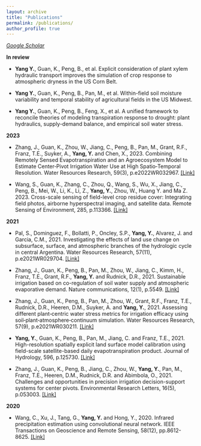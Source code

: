 ```yaml
---
layout: archive
title: "Publications"
permalink: /publications/
author_profile: true
---
```


*[Google Scholar](https://scholar.google.com/citations?user=PA1xQIMAAAAJ&hl=en)*

**In review**

- **Yang Y.**, Guan, K., Peng, B., et al. Explicit consideration of plant xylem hydraulic transport improves the simulation of crop response to atmospheric dryness in the US Corn Belt.

- **Yang Y.**, Guan, K., Peng, B., Pan, M., et al. Within-field soil moisture variability and temporal stability of agricultural fields in the US Midwest.

- **Yang Y.**, Guan, K., Peng, B., Feng, X., et al. A unified framework to reconcile theories of modeling transpiration response to drought: plant hydraulics, supply-demand balance, and empirical soil water stress.


**2023**

- Zhang, J., Guan, K., Zhou, W., Jiang, C., Peng, B., Pan, M., Grant, R.F., Franz, T.E., Suyker, A., **Yang, Y.** and Chen, X., 2023. Combining Remotely Sensed Evapotranspiration and an Agroecosystem Model to Estimate Center‐Pivot Irrigation Water Use at High Spatio‐Temporal Resolution. Water Resources Research, 59(3), p.e2022WR032967. [\[Link\]](https://agupubs.onlinelibrary.wiley.com/doi/full/10.1029/2022WR032967)

- Wang, S., Guan, K., Zhang, C., Zhou, Q., Wang, S., Wu, X., Jiang, C., Peng, B., Mei, W., Li, K., Li, Z., **Yang, Y.**, Zhou, W., Huang Y. and Ma Z. 2023. Cross-scale sensing of field-level crop residue cover: Integrating field photos, airborne hyperspectral imaging, and satellite data. Remote Sensing of Environment, 285, p.113366. [\[Link\]](https://www.sciencedirect.com/science/article/pii/S0034425722004722)


**2021**

- Pal, S., Dominguez, F., Bollatti, P., Oncley, S.P., **Yang, Y.**, Alvarez, J. and Garcia, C.M., 2021. Investigating the effects of land use change on subsurface, surface, and atmospheric branches of the hydrologic cycle in central Argentina. Water Resources Research, 57(11), p.e2021WR029704. [\[Link\]](https://agupubs.onlinelibrary.wiley.com/doi/full/10.1029/2021WR029704)

- Zhang, J., Guan, K., Peng, B., Pan, M., Zhou, W., Jiang, C., Kimm, H., Franz, T.E., Grant, R.F., **Yang, Y.** and Rudnick, D.R., 2021. Sustainable irrigation based on co-regulation of soil water supply and atmospheric evaporative demand. Nature communications, 12(1), p.5549. [\[Link\]](https://www.nature.com/articles/s41467-021-25254-7)

- Zhang, J., Guan, K., Peng, B., Pan, M., Zhou, W., Grant, R.F., Franz, T.E., Rudnick, D.R., Heeren, D.M., Suyker, A. and **Yang, Y.**, 2021. Assessing different plant‐centric water stress metrics for irrigation efficacy using soil‐plant‐atmosphere‐continuum simulation. Water Resources Research, 57(9), p.e2021WR030211. [\[Link\]](https://agupubs.onlinelibrary.wiley.com/doi/full/10.1029/2021WR030211)

- **Yang, Y.**, Guan, K., Peng, B., Pan, M., Jiang, C. and Franz, T.E., 2021. High-resolution spatially explicit land surface model calibration using field-scale satellite-based daily evapotranspiration product. Journal of Hydrology, 596, p.125730. [\[Link\]](https://www.sciencedirect.com/science/article/pii/S0022169420311914)

- Zhang, J., Guan, K., Peng, B., Jiang, C., Zhou, W., **Yang, Y.**, Pan, M., Franz, T.E., Heeren, D.M., Rudnick, D.R. and Abimbola, O., 2021. Challenges and opportunities in precision irrigation decision-support systems for center pivots. Environmental Research Letters, 16(5), p.053003. [\[Link\]](https://iopscience.iop.org/article/10.1088/1748-9326/abe436/meta)


**2020**

- Wang, C., Xu, J., Tang, G., **Yang, Y.** and Hong, Y., 2020. Infrared precipitation estimation using convolutional neural network. IEEE Transactions on Geoscience and Remote Sensing, 58(12), pp.8612-8625. [\[Link\]](https://ieeexplore.ieee.org/abstract/document/9085928)